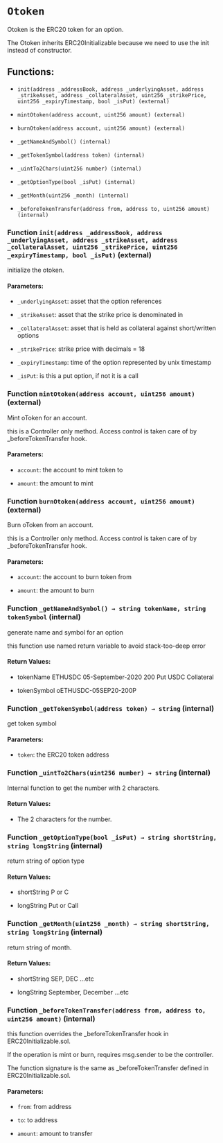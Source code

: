 # `Otoken`

Otoken is the ERC20 token for an option.

The Otoken inherits ERC20Initializable because we need to use the init instead of constructor.

## Functions:

- `init(address _addressBook, address _underlyingAsset, address _strikeAsset, address _collateralAsset, uint256 _strikePrice, uint256 _expiryTimestamp, bool _isPut) (external)`

- `mintOtoken(address account, uint256 amount) (external)`

- `burnOtoken(address account, uint256 amount) (external)`

- `_getNameAndSymbol() (internal)`

- `_getTokenSymbol(address token) (internal)`

- `_uintTo2Chars(uint256 number) (internal)`

- `_getOptionType(bool _isPut) (internal)`

- `_getMonth(uint256 _month) (internal)`

- `_beforeTokenTransfer(address from, address to, uint256 amount) (internal)`

### Function `init(address _addressBook, address _underlyingAsset, address _strikeAsset, address _collateralAsset, uint256 _strikePrice, uint256 _expiryTimestamp, bool _isPut)` (external)

initialize the otoken.

#### Parameters:

- `_underlyingAsset`: asset that the option references

- `_strikeAsset`: asset that the strike price is denominated in

- `_collateralAsset`: asset that is held as collateral against short/written options

- `_strikePrice`: strike price with decimals = 18

- `_expiryTimestamp`: time of the option represented by unix timestamp

- `_isPut`: is this a put option, if not it is a call

### Function `mintOtoken(address account, uint256 amount)` (external)

Mint oToken for an account.

this is a Controller only method. Access control is taken care of by _beforeTokenTransfer hook.

#### Parameters:

- `account`: the account to mint token to

- `amount`: the amount to mint

### Function `burnOtoken(address account, uint256 amount)` (external)

Burn oToken from an account.

this is a Controller only method. Access control is taken care of by _beforeTokenTransfer hook.

#### Parameters:

- `account`: the account to burn token from

- `amount`: the amount to burn

### Function `_getNameAndSymbol() → string tokenName, string tokenSymbol` (internal)

generate name and symbol for an option

this function use named return variable to avoid stack-too-deep error

#### Return Values:

- tokenName ETHUSDC 05-September-2020 200 Put USDC Collateral

- tokenSymbol oETHUSDC-05SEP20-200P

### Function `_getTokenSymbol(address token) → string` (internal)

get token symbol

#### Parameters:

- `token`: the ERC20 token address

### Function `_uintTo2Chars(uint256 number) → string` (internal)

Internal function to get the number with 2 characters.

#### Return Values:

- The 2 characters for the number.

### Function `_getOptionType(bool _isPut) → string shortString, string longString` (internal)

return string of option type

#### Return Values:

- shortString P or C

- longString Put or Call

### Function `_getMonth(uint256 _month) → string shortString, string longString` (internal)

return string of month.

#### Return Values:

- shortString SEP, DEC ...etc

- longString September, December ...etc

### Function `_beforeTokenTransfer(address from, address to, uint256 amount)` (internal)

this function overrides the _beforeTokenTransfer hook in ERC20Initializable.sol.

If the operation is mint or burn, requires msg.sender to be the controller.

The function signature is the same as _beforeTokenTransfer defined in ERC20Initializable.sol.

#### Parameters:

- `from`: from address

- `to`: to address

- `amount`: amount to transfer

